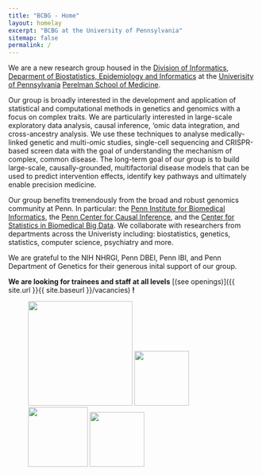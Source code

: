 ```yaml
---
title: "BCBG - Home"
layout: homelay
excerpt: "BCBG at the University of Pennsylvania"
sitemap: false
permalink: /
---
```


We are a new research group housed in the [Division of Informatics](https://www.dbei.med.upenn.edu/informatics), [Deparment of Biostatistics, Epidemiology and Informatics](https://www.dbei.med.upenn.edu/) at the [Univerisity of Pennsylvania](https://www.upenn.edu/) [Perelman School of Medicine](https://www.med.upenn.edu/).

Our group is broadly interested in the development and application of statistical and computational methods in genetics and genomics with a focus on complex traits. We are particularly interested in large-scale exploratory data analysis, causal inference, ‘omic data integration, and cross-ancestry analysis. We use these techniques to analyse medically-linked genetic and multi-omic studies, single-cell sequencing and CRISPR-based screen data with the goal of understanding the mechanism of complex, common disease. The long-term goal of our group is to build large-scale, causally-grounded, multifactorial disease models that can be used to predict intervention effects, identify key pathways and ultimately enable precision medicine.

Our group benefits tremendously from the broad and robust genomics community at Penn. In particular: the [Penn Institute for Biomedical Informatics](https://ibi.med.upenn.edu/), the [Penn Center for Causal Inference](https://www.dbeicoe.med.upenn.edu/cci/about-us), and the [Center for Statistics in Biomedical Big Data](https://www.dbeicoe.med.upenn.edu/csbd). We collaborate with researchers from departments across the Univeristy including: biostatistics, genetics, statistics, computer science, psychiatry and more.

We are grateful to the NIH NHRGI, Penn DBEI, Penn IBI, and Penn Department of Genetics for their generous inital support of our group.

 **We are looking for trainees and staff at all levels** [(see openings)]({{ site.url }}{{ site.baseurl }}/vacancies) **!**



<figure class="fourth">
  <img src="{{ site.url }}{{ site.baseurl }}/images/logopic/DBEI.png" style="width: 210px">
  <img src="{{ site.url }}{{ site.baseurl }}/images/logopic/IBI.png" style="width: 110px">
  <img src="{{ site.url }}{{ site.baseurl }}/images/logopic/NHGRI.png" style="width: 120px">
  <img src="{{ site.url }}{{ site.baseurl }}/images/logopic/Genetics.png" style="width: 110px">
</figure>
